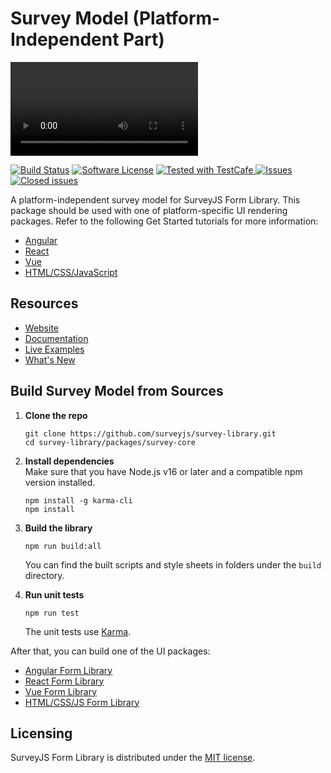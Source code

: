 # Survey Model (Platform-Independent Part) 


<video src="https://github.com/surveyjs/survey-library/assets/22315929/b24a68bf-d703-4096-835b-752f5f610aa6"></video>


[![Build Status](https://dev.azure.com/SurveyJS/SurveyJS%20Integration%20Tests/_apis/build/status/SurveyJS%20Library?branchName=master)](https://dev.azure.com/SurveyJS/SurveyJS%20Integration%20Tests/_build/latest?definitionId=7&branchName=master)
[![Software License](https://img.shields.io/badge/license-MIT-brightgreen.svg?style=flat)](LICENSE)
<a href="https://github.com/DevExpress/testcafe">
<img alt="Tested with TestCafe" src="https://img.shields.io/badge/tested%20with-TestCafe-2fa4cf.svg">
</a>
<a href="https://github.com/surveyjs/survey-library/issues">
<img alt="Issues" title="Open Issues" src="https://img.shields.io/github/issues/surveyjs/survey-library.svg">
</a>
<a href="https://github.com/surveyjs/survey-library/issues?utf8=%E2%9C%93&q=is%3Aissue+is%3Aclosed+">
<img alt="Closed issues" title="Closed Issues" src="https://img.shields.io/github/issues-closed/surveyjs/survey-library.svg">
</a>

A platform-independent survey model for SurveyJS Form Library. This package should be used with one of platform-specific UI rendering packages. Refer to the following Get Started tutorials for more information:

- [Angular](https://surveyjs.io/Documentation/Library?id=get-started-angular)
- [React](https://surveyjs.io/Documentation/Library?id=get-started-react)
- [Vue](https://surveyjs.io/Documentation/Library?id=get-started-vue)
- [HTML/CSS/JavaScript](https://surveyjs.io/form-library/documentation/get-started-html-css-javascript)

## Resources

- [Website](https://surveyjs.io/)
- [Documentation](https://surveyjs.io/Documentation/Library)
- [Live Examples](https://surveyjs.io/Examples/Library)
- [What's New](https://surveyjs.io/WhatsNew)

## Build Survey Model from Sources

1. **Clone the repo**

    ```
    git clone https://github.com/surveyjs/survey-library.git
    cd survey-library/packages/survey-core
    ```

2. **Install dependencies**          
Make sure that you have Node.js v16 or later and a compatible npm version installed.

    ```
    npm install -g karma-cli
    npm install
    ```

3. **Build the library**

    ```
    npm run build:all
    ```

    You can find the built scripts and style sheets in folders under the `build` directory.

4. **Run unit tests**

    ```
    npm run test
    ```

    The unit tests use [Karma](https://karma-runner.github.io/6.3/index.html).

After that, you can build one of the UI packages:

- [Angular Form Library](../survey-angular-ui/README.md#build-surveyjs-angular-form-library-from-sources)
- [React Form Library](../survey-react-ui/README.md#build-surveyjs-react-form-library-from-sources)
- [Vue Form Library](../survey-vue3-ui/README.md#build-surveyjs-vue-form-library-from-sources)
- [HTML/CSS/JS Form Library](../survey-js-ui/README.md#build-surveyjs-form-library-ui-from-sources)

## Licensing

SurveyJS Form Library is distributed under the [MIT license](https://github.com/surveyjs/survey-library/blob/master/LICENSE).
